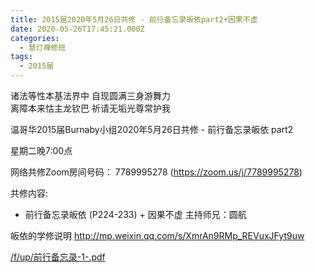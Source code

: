 ```yaml
---
title: 2015届2020年5月26日共修 - 前行备忘录皈依part2+因果不虚
date: 2020-05-26T17:45:21.000Z
categories:
  - 慧灯禅修班
tags:
  - 2015届
---
```

诸法等性本基法界中 自现圆满三身游舞力  
离障本来怙主龙钦巴 祈请无垢光尊常护我  

温哥华2015届Burnaby小组2020年5月26日共修 - 前行备忘录皈依 part2

星期二晚7:00点 

网络共修Zoom房间号码： 7789995278 (<https://zoom.us/j/7789995278>)

共修内容: 

* 前行备忘录皈依 (P224-233) + 因果不虚
 主持师兄：圆航

皈依的学修说明 <http://mp.weixin.qq.com/s/XmrAn9RMp_REVuxJFyt9uw>  

[/f/up/前行备忘录-1-.pdf](https://hdvblob.blob.core.windows.net/hdv/f/up/前行备忘录-1-.pdf)